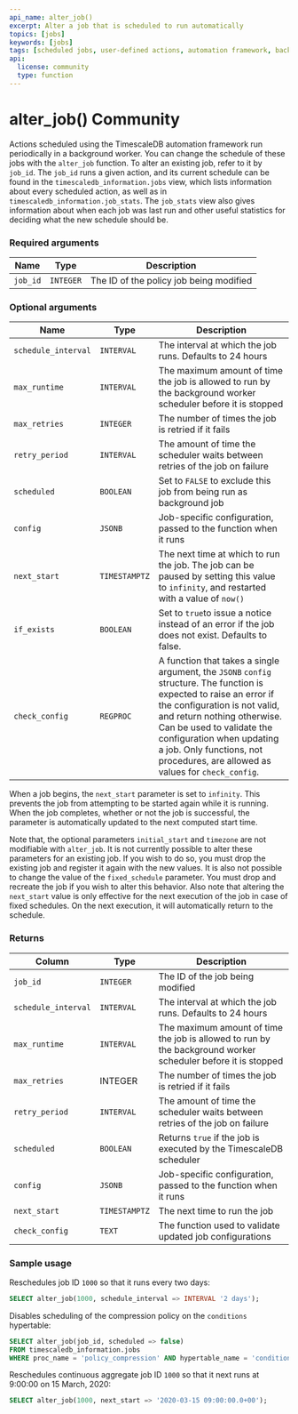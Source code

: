 ```yaml
---
api_name: alter_job()
excerpt: Alter a job that is scheduled to run automatically
topics: [jobs]
keywords: [jobs]
tags: [scheduled jobs, user-defined actions, automation framework, background jobs, alter, change]
api:
  license: community
  type: function
---
```


# alter_job() <Tag type="community">Community</Tag>

Actions scheduled using the TimescaleDB automation framework run periodically in
a background worker. You can change the schedule of these jobs with the
`alter_job` function. To alter an existing job, refer to it by `job_id`. The
`job_id` runs a given action, and its current schedule can be found in the
`timescaledb_information.jobs` view, which lists information about every
scheduled action, as well as in `timescaledb_information.job_stats`. The
`job_stats` view also gives information about when each job was last run and
other useful statistics for deciding what the new schedule should be.

### Required arguments

|Name|Type|Description|
|-|-|-|
|`job_id`|`INTEGER`|The ID of the policy job being modified|

### Optional arguments

|Name|Type|Description|
|-|-|-|
|`schedule_interval`|`INTERVAL`|The interval at which the job runs. Defaults to 24 hours|
|`max_runtime`|`INTERVAL`|The maximum amount of time the job is allowed to run by the background worker scheduler before it is stopped|
|`max_retries`|`INTEGER`|The number of times the job is retried if it fails|
|`retry_period`|`INTERVAL`|The amount of time the scheduler waits between retries of the job on failure|
|`scheduled`|`BOOLEAN`|Set to `FALSE` to exclude this job from being run as background job|
|`config`|`JSONB`|Job-specific configuration, passed to the function when it runs|
|`next_start`|`TIMESTAMPTZ`|The next time at which to run the job. The job can be paused by setting this value to `infinity`, and restarted with a value of `now()`|
|`if_exists`|`BOOLEAN`|Set to `true`to issue a notice instead of an error if the job does not exist. Defaults to false.|
|`check_config`|`REGPROC`|A function that takes a single argument, the `JSONB` `config` structure. The function is expected to raise an error if the configuration is not valid, and return nothing otherwise. Can be used to validate the configuration when updating a job. Only functions, not procedures, are allowed as values for `check_config`.|

When a job begins, the `next_start` parameter is set to `infinity`. This
prevents the job from attempting to be started again while it is running. When
the job completes, whether or not the job is successful, the parameter is
automatically updated to the next computed start time.

Note that, the optional parameters `initial_start` and `timezone` are not
modifiable with `alter_job`. It is not currently possible to alter these
parameters for an existing job. If you wish to do so, you must drop the
existing job and register it again with the new values. It is also not possible
to change the value of the `fixed_schedule` parameter. You must drop and
recreate the job if you wish to alter this behavior.
Also note that altering the `next_start` value is only effective for the next
execution of the job in case of fixed schedules. On the next execution, it will
automatically return to the schedule.

### Returns

|Column|Type|Description|
|-|-|-|
|`job_id`|`INTEGER`|The ID of the job being modified|
|`schedule_interval`|`INTERVAL`|The interval at which the job runs. Defaults to 24 hours|
|`max_runtime`|`INTERVAL`|The maximum amount of time the job is allowed to run by the background worker scheduler before it is stopped|
|`max_retries`|INTEGER|The number of times the job is retried if it fails|
|`retry_period`|`INTERVAL`|The amount of time the scheduler waits between retries of the job on failure|
|`scheduled`|`BOOLEAN`|Returns `true` if the job is executed by the TimescaleDB scheduler|
|`config`|`JSONB`|Job-specific configuration, passed to the function when it runs|
|`next_start`|`TIMESTAMPTZ`|The next time to run the job|
|`check_config`|`TEXT`|The function used to validate updated job configurations|

### Sample usage

Reschedules job ID `1000` so that it runs every two days:

```sql
SELECT alter_job(1000, schedule_interval => INTERVAL '2 days');
```

Disables scheduling of the compression policy on the `conditions` hypertable:

```sql
SELECT alter_job(job_id, scheduled => false)
FROM timescaledb_information.jobs
WHERE proc_name = 'policy_compression' AND hypertable_name = 'conditions'
```

Reschedules continuous aggregate job ID `1000` so that it next runs at 9:00:00 on 15 March, 2020:

```sql
SELECT alter_job(1000, next_start => '2020-03-15 09:00:00.0+00');
```
